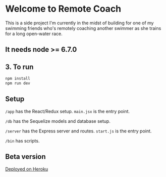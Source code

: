 # Welcome to Remote Coach

This is a side project I'm currently in the midst of building for one of my swimming friends who's remotely coaching another swimmer as she trains for a long open-water race.

## It needs node >= 6.7.0

## 3. To run

```sh
npm install
npm run dev
```

## Setup

`/app` has the React/Redux setup. `main.jsx` is the entry point.

`/db` has the Sequelize models and database setup.

`/server` has the Express server and routes. `start.js` is the entry point.

`/bin` has scripts.

## Beta version

[Deployed on Heroku](http://remotecoach.herokuapp.com/)
